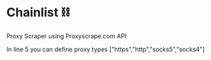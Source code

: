 # Chainlist ⛓
Proxy Scraper using Proxyscrape.com API

In line 5 you can define proxy types ["https","http","socks5","socks4"]
